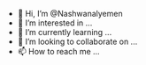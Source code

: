 - 👋 Hi, I’m @Nashwanalyemen
- 👀 I’m interested in ...
- 🌱 I’m currently learning ...
- 💞️ I’m looking to collaborate on ...
- 📫 How to reach me ...

<!---
Nashwanalyemen/Nashwanalyemen is a ✨ special ✨ repository because its `README.md` (this file) appears on your GitHub profile.
You can click the Preview link to take a look at your changes.
--->
